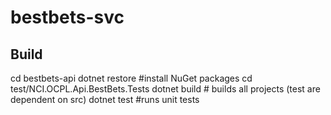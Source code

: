 # bestbets-svc
## Build
cd bestbets-api
dotnet restore #install NuGet packages
cd test/NCI.OCPL.Api.BestBets.Tests
dotnet build # builds all projects (test are dependent on src)
dotnet test #runs unit tests


